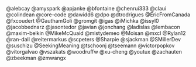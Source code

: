 @alebcay
@amyspark
@apjanke
@bfontaine
@chenrui333
@claui
@colindean
@core-code
@dawidd6
@dpo
@dtrodrigues
@EricFromCanada
@fxcoudert
@GauthamGoli
@gromgit
@igas
@iMichka
@issyl0
@jacobbednarz
@jasontedor
@javian
@jonchang
@ladislas
@lembacon
@maxim-belkin
@MikeMcQuaid
@mistydemeo
@Moisan
@mxcl
@Rylan12
@ran-dall
@reitermarkus
@scpeters
@Sharpie
@sjackman
@SMillerDev
@suschizu
@SeekingMeaning
@tschoonj
@tseemann
@victorpopkov
@vitorgalvao
@vszakats
@woodruffw
@xu-cheng
@youtux
@zachauten
@zbeekman
@zmwangx
